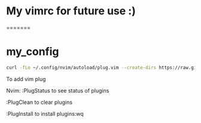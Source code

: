 # My vimrc for future use :)
=======
# my_config

```bash
curl -fLo ~/.config/nvim/autoload/plug.vim --create-dirs https://raw.githubusercontent.com/junegunn/vim-plug/master/plug.vim
```
To add vim plug

Nvim:
:PlugStatus to see status of plugins

:PlugClean to clear plugins

:PlugInstall to install plugins:wq

